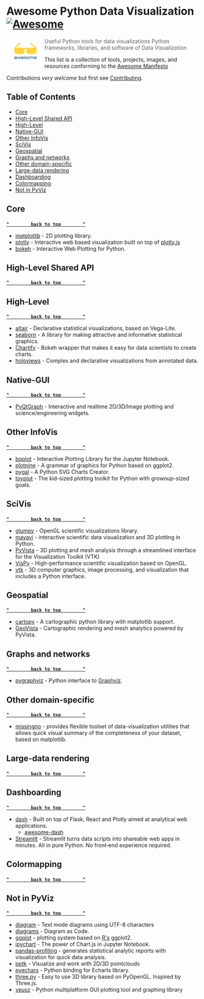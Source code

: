 # Awesome Python Data Visualization [![Awesome](https://cdn.rawgit.com/sindresorhus/awesome/d7305f38d29fed78fa85652e3a63e154dd8e8829/media/badge.svg)](https://github.com/sindresorhus/awesome)

[<img src="logo.svg" align="left" width="100">](https://pyviz.org/)

> Useful Python tools for data visualizations Python frameworks, libraries, and software of Data Visualization

This list is a collection of tools, projects, images, and resources conforming to the [Awesome Manifesto](https://github.com/sindresorhus/awesome/blob/main/awesome.md)

Contributions _very welcome_ but first see [Contributing](CONTRIBUTING.md).

## Table of Contents

<!-- START doctoc generated TOC please keep comment here to allow auto update -->
<!-- DON'T EDIT THIS SECTION, INSTEAD RE-RUN doctoc TO UPDATE -->

- [Core](#core)
- [High-Level Shared API](#high-level-shared-api)
- [High-Level](#high-level)
- [Native-GUI](#native-gui)
- [Other InfoVis](#other-infovis)
- [SciVis](#scivis)
- [Geospatial](#geospatial)
- [Graphs and networks](#graphs-and-networks)
- [Other domain-specific](#other-domain-specific)
- [Large-data rendering](#large-data-rendering)
- [Dashboarding](#dashboarding)
- [Colormapping](#colormapping)
- [Not in PyViz](#not-in-pyviz)

<!-- END doctoc generated TOC please keep comment here to allow auto update -->

## Core

**[`^        back to top        ^`](#table-of-contents)**

- [matplotlib](https://matplotlib.org/) - 2D plotting library.
- [plotly](https://plot.ly/python/) - Interactive web based visualization built on top of [plotly.js](https://github.com/plotly/plotly.js)
- [bokeh](https://bokeh.pydata.org/en/latest/) - Interactive Web Plotting for Python.

## High-Level Shared API

**[`^        back to top        ^`](#table-of-contents)**

## High-Level

**[`^        back to top        ^`](#table-of-contents)**

- [altair](https://altair-viz.github.io/) - Declarative statistical visualizations, based on Vega-Lite.
- [seaborn](https://seaborn.pydata.org/) - A library for making attractive and informative statistical graphics.
- [Chartify](https://github.com/spotify/chartify) - Bokeh wrapper that makes it easy for data scientists to create charts.
- [holoviews](https://holoviews.org/) - Complex and declarative visualizations from annotated data.

## Native-GUI

**[`^        back to top        ^`](#table-of-contents)**

- [PyQtGraph](https://www.pyqtgraph.org/) - Interactive and realtime 2D/3D/Image plotting and science/engineering widgets.

## Other InfoVis

**[`^        back to top        ^`](#table-of-contents)**

- [bqplot](https://github.com/bloomberg/bqplot) - Interactive Plotting Library for the Jupyter Notebook.
- [plotnine](https://github.com/has2k1/plotnine) - A grammar of graphics for Python based on ggplot2.
- [pygal](http://www.pygal.org/en/latest/) - A Python SVG Charts Creator.
- [toyplot](https://toyplot.readthedocs.io/en/stable/) - The kid-sized plotting toolkit for Python with grownup-sized goals.

## SciVis

**[`^        back to top        ^`](#table-of-contents)**

- [glumpy](https://github.com/glumpy/glumpy) - OpenGL scientific visualizations library.
- [mayavi](https://docs.enthought.com/mayavi/mayavi/) - interactive scientific data visualization and 3D plotting in Python.
- [PyVista](https://github.com/pyvista/pyvista) – 3D plotting and mesh analysis through a streamlined interface for the Visualization Toolkit (VTK)
- [VisPy](https://vispy.org/) - High-performance scientific visualization based on OpenGL.
- [vtk](https://www.vtk.org/) - 3D computer graphics, image processing, and visualization that includes a Python interface.

## Geospatial

**[`^        back to top        ^`](#table-of-contents)**

- [cartopy](https://github.com/SciTools/cartopy) - A cartographic python library with matplotlib support.
- [GeoVista](https://github.com/bjlittle/geovista) - Cartographic rendering and mesh analytics powered by PyVista.

## Graphs and networks

**[`^        back to top        ^`](#table-of-contents)**

- [pygraphviz](https://pypi.org/project/pygraphviz/) - Python interface to [Graphviz](http://www.graphviz.org/).

## Other domain-specific

**[`^        back to top        ^`](#table-of-contents)**

- [missingno](https://github.com/ResidentMario/missingno) - provides flexible toolset of data-visualization utilities that allows quick visual summary of the completeness of your dataset, based on matplotlib.

## Large-data rendering

**[`^        back to top        ^`](#table-of-contents)**

## Dashboarding

**[`^        back to top        ^`](#table-of-contents)**

- [dash](https://plot.ly/products/dash/) - Built on top of Flask, React and Plotly aimed at analytical web applications.
  - [awesome-dash](https://github.com/Acrotrend/awesome-dash)
- [Streamlit](https://streamlit.io/) - Streamlit turns data scripts into shareable web apps in minutes. All in pure Python. No front‑end experience required.

## Colormapping

**[`^        back to top        ^`](#table-of-contents)**

## Not in PyViz

**[`^        back to top        ^`](#table-of-contents)**

- [diagram](https://github.com/tehmaze/diagram) - Text mode diagrams using UTF-8 characters
- [diagrams](https://github.com/mingrammer/diagrams) - Diagram as Code.
- [ggplot](https://github.com/yhat/ggpy) - plotting system based on [R's](#r-tools) ggplot2.
- [ipychart](https://github.com/nicohlr/ipychart) - The power of Chart.js in Jupyter Notebook.
- [pandas-profiling](https://github.com/pandas-profiling/pandas-profiling) - generates statistical analytic reports with visualization for quick data analysis.
- [pptk](https://github.com/heremaps/pptk) - Visualize and work with 2D/3D pointclouds
- [pyechars](https://github.com/pyecharts/pyecharts) - Python binding for Echarts library.
- [three.py](https://github.com/stemkoski/three.py/) - Easy to use 3D library based on PyOpenGL. Inspired by Three.js.
- [veusz](https://veusz.github.io/) - Python multiplatform GUI plotting tool and graphing library
